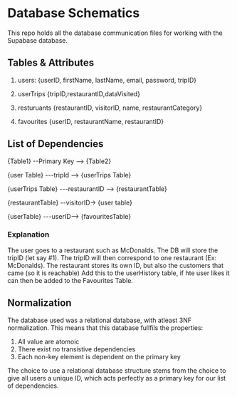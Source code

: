 
# Database Schematics

This repo holds all the database communication files for working with the Supabase database.





## Tables & Attributes
1. users:
 {userID, firstName, lastName, email, password, tripID} 


2. userTrips
{tripID,restaurantID,dataVisited}


3. resturuants 
{restaurantID, visitorID, name, restaurantCategory}


4. favourites
 {userID, restaurantName, restaurantID}

## List of Dependencies
{Table1} --Primary Key --> {Table2}


{user Table} ---tripId --> {userTrips Table}


{userTrips Table} ---restaurantID --> {restaurantTable}


{restaurantTable} --visitorID-> {user table}


{userTable} ---userID--> {favouritesTable}



### Explanation
The user goes to a restaurant such as McDonalds. The DB will store the tripID (let say #1).
The tripID will then correspond to one restaurant (Ex: McDonalds).
The restaurant stores its own ID, but also the customers that came (so it is reachable)
Add this to the userHistory table, if hte user likes it can then be added to the Favourites Table.
## Normalization
The database used was a relational database, with atleast 3NF normalization. This means that this database fullfils the properties:
1. All value are atomoic
2. There exist no transistive dependencies
3. Each non-key element is dependent on the primary key

The choice to use a relational database structure stems from the choice to give all users a unique ID, which acts perfectly as a primary key for our list of dependencies.




